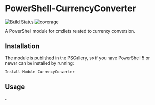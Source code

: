 # PowerShell-CurrencyConverter

[![Build Status](https://dev.azure.com/markwragg/GitHub/_apis/build/status/markwragg.PowerShell-CurrencyConverter?branchName=main)](https://dev.azure.com/markwragg/GitHub/_build/latest?definitionId=11&branchName=main) ![coverage](https://img.shields.io/badge/coverage-86%25-yellow.svg)

A PowerShell module for cmdlets related to currency conversion.

## Installation

The module is published in the PSGallery, so if you have PowerShell 5 or newer can be installed by running:

```powershell
Install-Module CurrencyConverter
```

## Usage

..